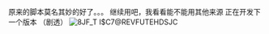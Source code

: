 原来的脚本莫名其妙的好了。。。
继续用吧，我看看能不能用其他来源
正在开发下一个版本
（剧透）
![8JF_T I$C7@REVFUTEHDSJC](https://user-images.githubusercontent.com/69097698/122659543-d6e6e100-d1ab-11eb-97a8-ac7d0ffee0f0.png)
